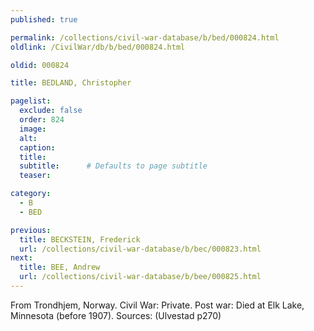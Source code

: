 ```yaml
---
published: true

permalink: /collections/civil-war-database/b/bed/000824.html
oldlink: /CivilWar/db/b/bed/000824.html

oldid: 000824

title: BEDLAND, Christopher

pagelist:
  exclude: false
  order: 824
  image: 
  alt:
  caption:
  title:
  subtitle:      # Defaults to page subtitle
  teaser:

category: 
  - B 
  - BED

previous:
  title: BECKSTEIN, Frederick
  url: /collections/civil-war-database/b/bec/000823.html  
next:
  title: BEE, Andrew
  url: /collections/civil-war-database/b/bee/000825.html   
---
```

From Trondhjem, Norway. Civil War: Private. Post war: Died at Elk Lake, Minnesota (before 1907). Sources: (Ulvestad p270)